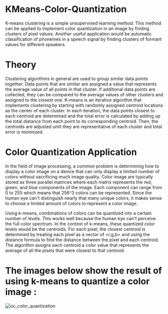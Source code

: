 # KMeans-Color-Quantization
K-means clustering is a simple unsupervised learning method. This method can be applied to implement color quantization in an image by finding clusters of pixel values. Another useful application would be automatic classification of phonemes in a speech signal by finding clusters of formant values for different speakers.

# Theory
Clustering algorithms in general are used to group similar data points together. Data points that are similar are assigned a value that represents the average value of all points in that cluster. If additional data points are collected, they can be compared to the average values of other clusters and assigned to the closest one. K-means is an iterative algorithm that implements clustering by starting with randomly assigned centroid locations as the center of each cluster. In each iteration, the data points closest to each centroid are determined and the total error is calculated by adding up the total distance from each point to its corresponding centroid. Then, the centroids are adjusted until they are representative of each cluster and total error is minimized.

# Color Quantization Application
In the field of image processing, a common problem is determining how to display a color image on a device that can only display a limited number of colors without sacrificing much image quality. Color image are typically stored as three parallel matrices where each matrix represents the red, green, and blue components of the image. Each component can range from 0 to 255 which means that 256^3 colors can be represented. Since the human eye can't distinguish nearly that many unique colors, it makes sense to choose a limited amount of colors to represent a color image.

Using k-means, combinations of colors can be quantized into a certain number of levels. This works well because the human eye can't perceive the full color spectrum. In the context of k-means, these quantized color levels would be the centroids. For each pixel, the closest centroid is determined by treating each pixel as a vector of <r,g,b> and using the distance formula to find the distance between the pixel and each centroid. The algorithm assigns each centroid a color value that represents the average of all the pixels that were closest to that centroid.

# The images below show the result of using k-means to quantize a color image :
![oc_color_quantization](https://user-images.githubusercontent.com/68145022/113671212-b098c580-96d3-11eb-9b4f-b0258d239a50.jpg)
